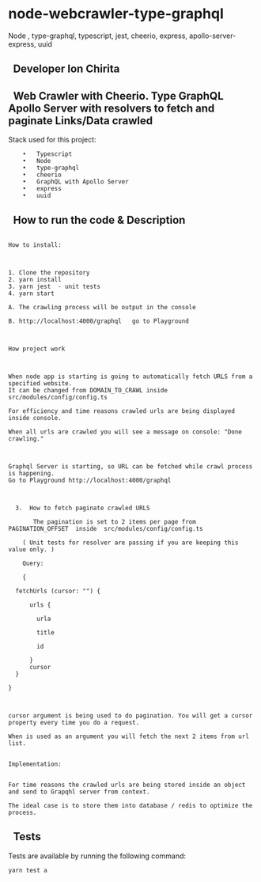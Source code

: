 # node-webcrawler-type-graphql
Node , type-graphql, typescript, jest, cheerio, express, apollo-server-express, uuid

## &nbsp; Developer Ion Chirita

## &nbsp; Web Crawler with Cheerio. Type GraphQL Apollo Server with resolvers to fetch and paginate Links/Data crawled

Stack used for this project: 
```
	•	Typescript
 	•	Node
 	•	type-graphql
	•	cheerio
	•	GraphQL with Apollo Server
	•	express
	•	uuid

 ``` 
 

## &nbsp; How to run the code & Description 

 
```

How to install: 



1. Clone the repository
2. yarn install
3. yarn jest  - unit tests
4. yarn start 

A. The crawling process will be output in the console

B. http://localhost:4000/graphql   go to Playground



How project work



When node app is starting is going to automatically fetch URLS from a specified website. 
It can be changed from DOMAIN_TO_CRAWL inside  src/modules/config/config.ts 

For efficiency and time reasons crawled urls are being displayed inside console.

When all urls are crawled you will see a message on console: "Done crawling."



Graphql Server is starting, so URL can be fetched while crawl process is happening. 
Go to Playground http://localhost:4000/graphql  



  3.  How to fetch paginate crawled URLS 

       The pagination is set to 2 items per page from  PAGINATION_OFFSET  inside  src/modules/config/config.ts 

	( Unit tests for resolver are passing if you are keeping this value only. )

 	Query: 

	{

  fetchUrls (cursor: "") {

      urls {

        urla

        title

        id

      }
      cursor   
  }

} 



cursor argument is being used to do pagination. You will get a cursor property every time you do a request.

When is used as an argument you will fetch the next 2 items from url list.


Implementation: 


For time reasons the crawled urls are being stored inside an object and send to Grapqhl server from context.

The ideal case is to store them into database / redis to optimize the process.

```

##  &nbsp; Tests
Tests are available by running the following command:
```sh
yarn test a
```


